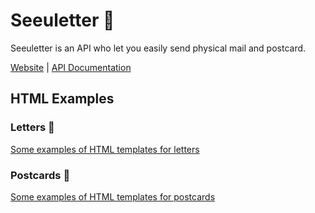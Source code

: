 # Seeuletter 📮

Seeuletter is an API who let you easily send physical mail and postcard.


[Website](https://www.seeuletter.com/) | [API Documentation](https://docs.seeuletter.com/)


## HTML Examples

### Letters 📃

[Some examples of HTML templates for letters](https://github.com/seeuletter/html/tree/master/letters)

### Postcards 🗻


[Some examples of HTML templates for postcards](https://github.com/seeuletter/html/tree/master/postcards)
